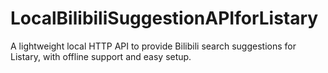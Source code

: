 # LocalBilibiliSuggestionAPIforListary
A lightweight local HTTP API to provide Bilibili search suggestions for Listary, with offline support and easy setup.
